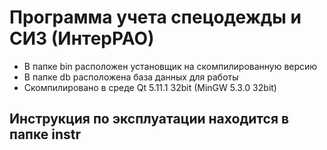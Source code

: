 # Программа учета спецодежды и СИЗ (ИнтерРАО)
 - В папке bin расположен установщик на скомпилированную версию
 - В папке db расположена база данных для работы
 - Скомпилировано в среде Qt 5.11.1 32bit (MinGW 5.3.0 32bit)

## Инструкция по эксплуатации находится в папке instr
